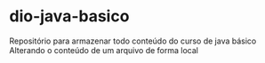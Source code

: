 # dio-java-basico
Repositório para armazenar todo conteúdo do curso de java básico 
Alterando o conteúdo de um arquivo de forma local
